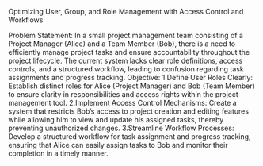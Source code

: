 Optimizing User, Group, and Role Management with Access Control and Workflows


Problem Statement:
In a small project management team consisting of a Project Manager (Alice) and a Team Member (Bob), there is a need to efficiently manage project tasks and ensure accountability throughout the project lifecycle. The current system lacks clear role definitions, access controls, and a structured workflow, leading to confusion regarding task assignments and progress tracking.
Objective:
1.Define User Roles Clearly: Establish distinct roles for Alice (Project Manager) and Bob (Team Member) to ensure clarity in responsibilities and access rights within the project management tool.
2.Implement Access Control Mechanisms: Create a system that restricts Bob’s access to project creation and editing features while allowing him to view and update his assigned tasks, thereby preventing unauthorized changes.
3.Streamline Workflow Processes: Develop a structured workflow for task assignment and progress tracking, ensuring that Alice can easily assign tasks to Bob and monitor their completion in a timely manner.

